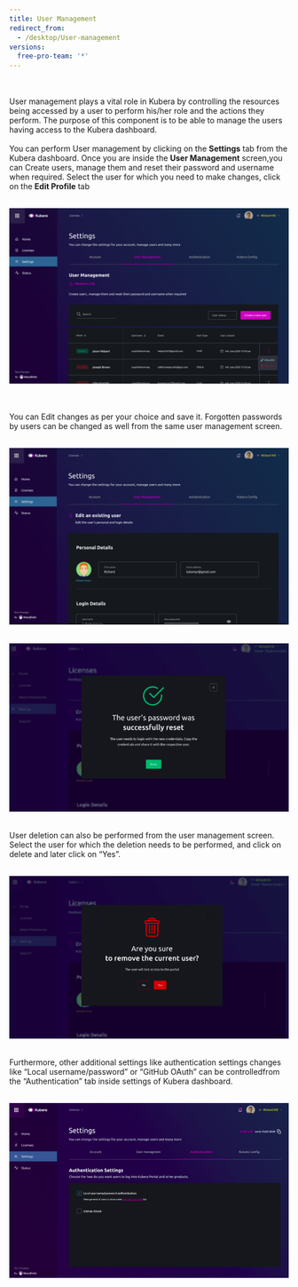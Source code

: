 ```yaml
---
title: User Management 
redirect_from:
  - /desktop/User-management
versions:
  free-pro-team: '*'
---
```

<br><br>
User management plays a vital role in Kubera by controlling the resources being accessed by a user to perform his/her role and the actions they perform. The purpose of this component is to be able to manage the users having access to the Kubera dashboard.
<br><br>
You can perform User management by clicking on the <b>Settings</b> tab from the Kubera dashboard. Once you are inside the <b>User Management</b> screen,you can Create users, manage them and reset their password and username when required. Select the user for which you need to make changes, click on the <b>Edit Profile</b> tab 
<br><br>

<a href="/assets/images/usermanage1.png" target="_blank"><img class="image-with-border" src="/assets/images/usermanage1.png"></a>

<br><br>
You can Edit changes as per your choice and save it. Forgotten passwords by users can be changed as well from the same user management screen.
<br><br>

<a href="/assets/images/usermanage2.png" target="_blank"><img class="image-with-border" src="/assets/images/usermanage2.png"></a>
<br><br>

<a href="/assets/images/usermanage3.png" target="_blank"><img class="image-with-border" src="/assets/images/usermanage3.png"></a>
<br><br>

User deletion can also be performed from the user management screen. Select the user for which the deletion needs to be performed, and click on delete and later click on “Yes”. 
<br><br>

<a href="/assets/images/usermanage4.png" target="_blank"><img class="image-with-border" src="/assets/images/usermanage4.png"></a>
<br><br>


Furthermore, other additional settings like authentication settings changes like “Local username/password” or “GitHub OAuth” can be controlledfrom the “Authentication” tab inside settings of Kubera dashboard.
<br><br>

<a href="/assets/images/usermanage5.png" target="_blank"><img class="image-with-border" src="/assets/images/usermanage5.png"></a>
<br><br>


